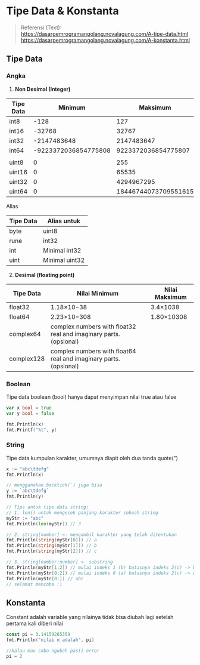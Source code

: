 # Tipe Data & Konstanta
> Referensi (Text):  
> https://dasarpemrogramangolang.novalagung.com/A-tipe-data.html  
> https://dasarpemrogramangolang.novalagung.com/A-konstanta.html  
>
## Tipe Data
### Angka
1. **Non Desimal (Integer)**

 | Tipe Data | Minimum              | Maksimum             |
 | --------- | -------------------- | -------------------- |
 | int8      | -128                 | 127                  |
 | int16     | -32768               | 32767                |
 | int32     | -2147483648          | 2147483647           |
 | int64     | -9223372036854775808 | 9223372036854775807  |
 |           |                      |                      |
 | uint8     | 0                    | 255                  |
 | uint16    | 0                    | 65535                |
 | uint32    | 0                    | 4294967295           |
 | uint64    | 0                    | 18446744073709551615 |
        
Alias

| Tipe Data | Alias untuk    |
| --------- | -------------- |
| byte      | uint8          |
| rune      | int32          |
| int       | Minimal int32  |
| uint      | Minimal uint32 |

2. **Desimal (floating point)**

| Tipe Data  | Nilai Minimum                                                     | Nilai Maksimum |
| ---------- | ----------------------------------------------------------------- | -------------- |
| float32    | 1.18×10−38                                                        | 3.4×1038       |
| float64    | 2.23×10−308                                                       | 1.80×10308     |
| complex64  | complex numbers with float32 real and imaginary parts. (opsional) |                |
| complex128 | complex numbers with float64 real and imaginary parts. (opsional) |                |

### Boolean
Tipe data boolean (bool) hanya dapat menyimpan nilai true atau false
```go
var x bool = true
var y bool = false

fmt.Println(x)
fmt.Printf("%t", y)
```
### String
Tipe data kumpulan karakter, umumnya diapit oleh dua tanda quote(")
```go
x := "abc\tdefg"
fmt.Println(x)

// menggunakan backtick(`) juga bisa
y := `abc\tdefg`
fmt.Println(y)
```
```go
// Tips untuk tipe data string:
// 1. len() untuk mengecek panjang karakter sebuah string
myStr := "abc"
fmt.Println(len(myStr)) // 3

// 2. string[number] <- mengambil karakter yang telah ditentukan
fmt.Println(string(myStr[0])) // a
fmt.Println(string(myStr[1])) // b
fmt.Println(string(myStr[2])) // c

// 3. string[number:number] <- substring
fmt.Println(myStr[1:2]) // mulai indeks 1 (b) batasnya indeks 2(c) -> b
fmt.Println(myStr[0:2]) // mulai indeks 0 (a) batasnya indeks 2(c) -> ab
fmt.Println(myStr[0:]) // abc
// selamat mencoba :)
```
## Konstanta
Constant adalah variable yang nilainya tidak bisa diubah lagi setelah pertama kali diberi nilai
```go
const pi = 3.14159265359
fmt.Println("nilai π adalah", pi)

//kalau mau coba ngubah pasti error
pi = 2
```
